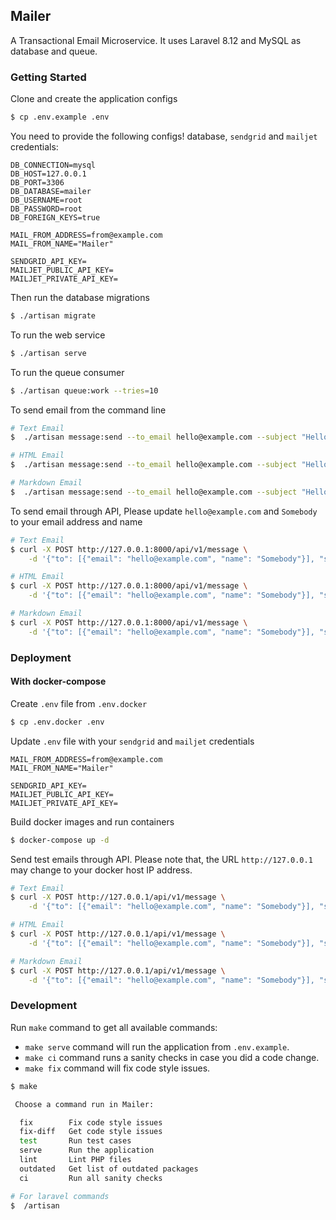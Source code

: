 ## Mailer

A Transactional Email Microservice. It uses Laravel 8.12 and MySQL as database and queue.


### Getting Started

Clone and create the application configs

```bash
$ cp .env.example .env
```

You need to provide the following configs! database, `sendgrid` and `mailjet` credentials:

```env
DB_CONNECTION=mysql
DB_HOST=127.0.0.1
DB_PORT=3306
DB_DATABASE=mailer
DB_USERNAME=root
DB_PASSWORD=root
DB_FOREIGN_KEYS=true

MAIL_FROM_ADDRESS=from@example.com
MAIL_FROM_NAME="Mailer"

SENDGRID_API_KEY=
MAILJET_PUBLIC_API_KEY=
MAILJET_PRIVATE_API_KEY=
```

Then run the database migrations

```bash
$ ./artisan migrate
```

To run the web service

```bash
$ ./artisan serve
```

To run the queue consumer

```bash
$ ./artisan queue:work --tries=10
```

To send email from the command line

```bash
# Text Email
$  ./artisan message:send --to_email hello@example.com --subject "Hello" --type text --body "Hello World" --to_name Somebody

# HTML Email
$  ./artisan message:send --to_email hello@example.com --subject "Hello" --type html --body "<h3>Hello World</h3>" --to_name Somebody

# Markdown Email
$  ./artisan message:send --to_email hello@example.com --subject "Hello" --type markdown --body "## Hello World" --to_name Somebody
```

To send email through API, Please update `hello@example.com` and `Somebody` to your email address and name

```bash
# Text Email
$ curl -X POST http://127.0.0.1:8000/api/v1/message \
    -d '{"to": [{"email": "hello@example.com", "name": "Somebody"}], "subject":"Hello", "content":{"type":"text", "value": "Hello World"}}'

# HTML Email
$ curl -X POST http://127.0.0.1:8000/api/v1/message \
    -d '{"to": [{"email": "hello@example.com", "name": "Somebody"}], "subject":"Hello", "content":{"type":"html", "value": "<h3>Hello World<h3>"}}'

# Markdown Email
$ curl -X POST http://127.0.0.1:8000/api/v1/message \
    -d '{"to": [{"email": "hello@example.com", "name": "Somebody"}], "subject":"Hello", "content":{"type":"markdown", "value": "## Hello World"}}'
```

### Deployment

#### With docker-compose

Create `.env` file from `.env.docker`

```bash
$ cp .env.docker .env
```

Update `.env` file with your `sendgrid` and `mailjet` credentials

```
MAIL_FROM_ADDRESS=from@example.com
MAIL_FROM_NAME="Mailer"

SENDGRID_API_KEY=
MAILJET_PUBLIC_API_KEY=
MAILJET_PRIVATE_API_KEY=
```

Build docker images and run containers

```bash
$ docker-compose up -d
```

Send test emails through API. Please note that, the URL `http://127.0.0.1` may change to your docker host IP address.

```bash
# Text Email
$ curl -X POST http://127.0.0.1/api/v1/message \
    -d '{"to": [{"email": "hello@example.com", "name": "Somebody"}], "subject":"Hello", "content":{"type":"text", "value": "Hello World"}}'

# HTML Email
$ curl -X POST http://127.0.0.1/api/v1/message \
    -d '{"to": [{"email": "hello@example.com", "name": "Somebody"}], "subject":"Hello", "content":{"type":"html", "value": "<h3>Hello World<h3>"}}'

# Markdown Email
$ curl -X POST http://127.0.0.1/api/v1/message \
    -d '{"to": [{"email": "hello@example.com", "name": "Somebody"}], "subject":"Hello", "content":{"type":"markdown", "value": "## Hello World"}}'
```


### Development

Run `make` command to get all available commands:

- `make serve` command will run the application from `.env.example`.
- `make ci` command runs a sanity checks in case you did a code change.
- `make fix` command will fix code style issues.

```bash
$ make

 Choose a command run in Mailer:

  fix        Fix code style issues
  fix-diff   Get code style issues
  test       Run test cases
  serve      Run the application
  lint       Lint PHP files
  outdated   Get list of outdated packages
  ci         Run all sanity checks

# For laravel commands
$  /artisan
```
